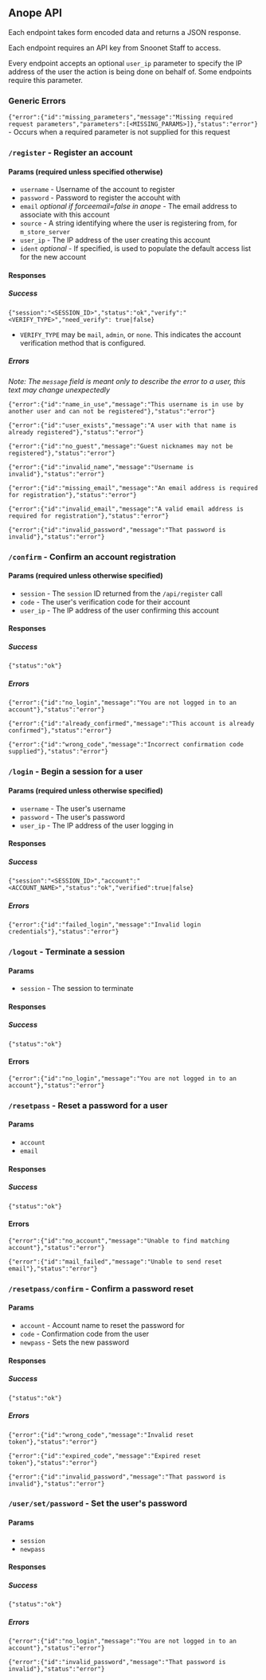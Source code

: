 ## Anope API

Each endpoint takes form encoded data and returns a JSON response.

Each endpoint requires an API key from Snoonet Staff to access.

Every endpoint accepts an optional `user_ip` parameter to specify the IP address of the user the action is being done on behalf of. Some endpoints require this parameter.

### Generic Errors

`{"error":{"id":"missing_parameters","message":"Missing required request parameters","parameters":[<MISSING_PARAMS>]},"status":"error"}` - Occurs when a required parameter is not supplied for this request

### `/register` - Register an account
#### Params (required unless specified otherwise)
- `username` - Username of the account to register
- `password` - Password to register the accouht with
- `email` _optional if forceemail=false in anope_ - The email address to associate with this account
- `source` -  A string identifying where the user is registering from, for `m_store_server`
- `user_ip` - The IP address of the user creating this account
- `ident` _optional_ - If specified, is used to populate the default access list for the new account

#### Responses
##### Success

`{"session":"<SESSION_ID>","status":"ok","verify":"<VERIFY_TYPE>","need_verify": true|false}`
- `VERIFY_TYPE` may be `mail`, `admin`, or `none`. This indicates the account verification method that is configured.

##### Errors
_Note: The `message` field is meant only to describe the error to a user, this text may change unexpectedly_


`{"error":{"id":"name_in_use","message":"This username is in use by another user and can not be registered"},"status":"error"}`

`{"error":{"id":"user_exists","message":"A user with that name is already registered"},"status":"error"}`

`{"error":{"id":"no_guest","message":"Guest nicknames may not be registered"},"status":"error"}`

`{"error":{"id":"invalid_name","message":"Username is invalid"},"status":"error"}`

`{"error":{"id":"missing_email","message":"An email address is required for registration"},"status":"error"}`

`{"error":{"id":"invalid_email","message":"A valid email address is required for registration"},"status":"error"}`

`{"error":{"id":"invalid_password","message":"That password is invalid"},"status":"error"}`

### `/confirm` - Confirm an account registration
#### Params (required unless otherwise specified)
- `session` - The `session` ID returned from the `/api/register` call
- `code` - The user's verification code for their account
- `user_ip` - The IP address of the user confirming this account

#### Responses
##### Success

`{"status":"ok"}`

##### Errors

`{"error":{"id":"no_login","message":"You are not logged in to an account"},"status":"error"}`

`{"error":{"id":"already_confirmed","message":"This account is already confirmed"},"status":"error"}`

`{"error":{"id":"wrong_code","message":"Incorrect confirmation code supplied"},"status":"error"}`

### `/login` - Begin a session for a user
#### Params (required unless otherwise specified)
- `username` - The user's username
- `password` - The user's password
- `user_ip` - The IP address of the user logging in

#### Responses
##### Success

`{"session":"<SESSION_ID>","account":"<ACCOUNT_NAME>","status":"ok","verified":true|false}`

##### Errors

`{"error":{"id":"failed_login","message":"Invalid login credentials"},"status":"error"}`

### `/logout` - Terminate a session
#### Params
- `session` - The session to terminate

#### Responses
##### Success

`{"status":"ok"}`

#### Errors

`{"error":{"id":"no_login","message":"You are not logged in to an account"},"status":"error"}`

### `/resetpass` - Reset a password for a user
#### Params
- `account`
- `email`

#### Responses
##### Success

`{"status":"ok"}`

#### Errors

`{"error":{"id":"no_account","message":"Unable to find matching account"},"status":"error"}`

`{"error":{"id":"mail_failed","message":"Unable to send reset email"},"status":"error"}`

### `/resetpass/confirm` - Confirm a password reset
#### Params
- `account` - Account name to reset the password for
- `code` - Confirmation code from the user
- `newpass` - Sets the new password

#### Responses
##### Success

`{"status":"ok"}`

##### Errors

`{"error":{"id":"wrong_code","message":"Invalid reset token"},"status":"error"}`

`{"error":{"id":"expired_code","message":"Expired reset token"},"status":"error"}`

`{"error":{"id":"invalid_password","message":"That password is invalid"},"status":"error"}`

### `/user/set/password` - Set the user's password
#### Params
- `session`
- `newpass`

#### Responses
##### Success

`{"status":"ok"}`

##### Errors

`{"error":{"id":"no_login","message":"You are not logged in to an account"},"status":"error"}`

`{"error":{"id":"invalid_password","message":"That password is invalid"},"status":"error"}`

